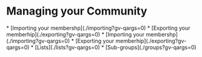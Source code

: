 # Managing your Community

<span class="free">
* [Importing your membershp](./importing?gv-qargs=0)
* [Exporting your memberhip](./exporting?gv-qargs=0)
</span>

<span class="sub g4s">
* [Importing your membershp](./importing?gv-qargs=0)
* [Exporting your memberhip](./exporting?gv-qargs=0)
* [Lists](./lists?gv-qargs=0)
* [Sub-groups](./groups?gv-qargs=0)
</span>

